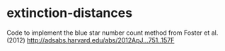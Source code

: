 extinction-distances
====================

Code to implement the blue star number count method from Foster et al. (2012) http://adsabs.harvard.edu/abs/2012ApJ...751..157F